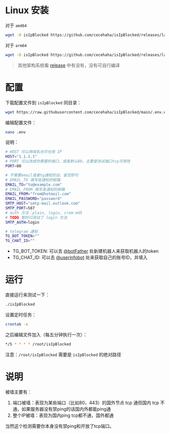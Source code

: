 # Linux 安装
对于 `amd64`
```bash
wget -O isIpBlocked https://github.com/cecehaha/isIpBlocked/releases/latest/download/isIpBlocked_linux_amd64 && chmod +x isIpBlocked
```

对于 `arm64`
```bash
wget -O isIpBlocked https://github.com/cecehaha/isIpBlocked/releases/latest/download/isIpBlocked_linux_arm64 && chmod +x isIpBlocked
```

> 其他架构系统看 [release](https://github.com/cecehaha/isIpBlocked/releases/latest) 中有没有，没有可自行编译

# 配置
下载配置文件到 `isIpBlocked` 同目录：
```bash
wget https://raw.githubusercontent.com/cecehaha/isIpBlocked/main/.env.example && cp .env.example .env
```

编辑配置文件：
```bash
nano .env
```

说明：
```bash
# HOST 可以用域名也可也用 IP
HOST="1.1.1.1"
# PORT 可以改成你需要的端口，或者默认80，主要是测试端口tcp可用性
PORT=80

# 不需要email或者tg通知的话，留空即可
# EMAIL_TO 填写收通知的邮箱
EMAIL_TO="to@example.com"
# EMAIL_FROM 填写发通知的邮箱
EMAIL_FROM="from@hotmail.com"
EMAIL_PASSWORD="password"
SMTP_HOST="smtp-mail.outlook.com"
SMTP_PORT=587
# auth 方法：plain, login, cram-md5
# TODO 暂时只测试了 login 方法
SMTP_AUTH=login

# telegram 通知
TG_BOT_TOKEN=""
TG_CHAT_ID=""
```

- TG_BOT_TOKEN: 可以去 [@botFather](https://t.me/botFather) 处新建机器人来获取机器人的token
- TG_CHAT_ID: 可以去 [@userinfobot](https://t.me/userinfobot) 处来获取自己的账号ID，并填入

# 运行
直接运行来测试一下：
```bash
./isIpBlocked
```

设置定时任务：
```bash
crontab -e
```

之后编辑文件加入（每五分钟执行一次）：
```bash
*/5 * * * * /root/isIpBlocked
```

注意：`/root/isIpBlocked` 需要是 `isIpBlocked` 的绝对路径

# 说明
被墙主要有：
1. 端口被墙：表现为某些端口（比如80，443）的国外节点 tcp 通但国内 tcp 不通，如果服务器没有禁ping的话国内外都能ping通
2. 整个IP被墙：表现为国内ping tcp都不通，国外都通

当然这个检测需要你本身没有禁ping和开放了tcp端口。
